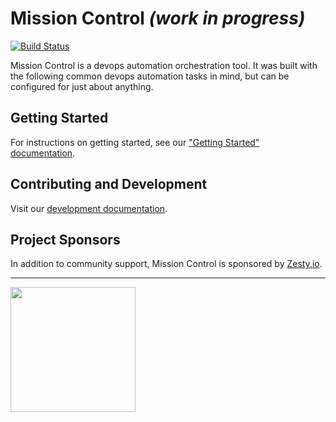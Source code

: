 # Mission Control *(work in progress)*

[![Build Status](https://travis-ci.org/space-race/mission-control.svg)](https://travis-ci.org/space-race/mission-control)

Mission Control is a devops automation orchestration tool. It was built with the following common devops automation tasks in mind, but can be configured for just about anything.

## Getting Started

For instructions on getting started, see our ["Getting Started" documentation](http://spacerace.io/mission-control/docs/getting-started.html).

## Contributing and Development

Visit our [development documentation](http://spacerace.io/mission-control/docs/development-overview.html).

## Project Sponsors

In addition to community support, Mission Control is sponsored by [Zesty.io](https://zesty.io/).

---

<a href="https://zesty.io/"><img src="https://fbf56f835d33bd8bc504-cff7e400cdf7c031ff211f0b43d08e1e.ssl.cf2.rackcdn.com/or-zesty-io-brand1.png" width="200"/></a>